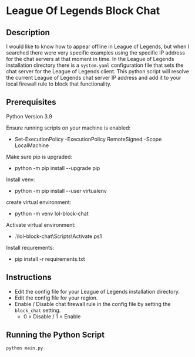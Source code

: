 # League Of Legends Block Chat

## Description
I would like to know how to appear offline in League of Legends, but when I searched there were very specific examples using the specific IP address for the chat servers at that moment in time. In the League of Legends installation directory there is a `system.yaml` configuration file that sets the chat server for the League of Legends client. This python script will resolve the current League of Legends chat server IP address and add it to your local firewall rule to block that functionality. 

## Prerequisites
Python Version 3.9

Ensure running scripts on your machine is enabled:
- Set-ExecutionPolicy -ExecutionPolicy RemoteSigned -Scope LocalMachine

Make sure pip is upgraded:
- python -m pip install --upgrade pip

Install venv:
- python -m pip install --user virtualenv

create virtual environment:
- python -m venv lol-block-chat

Activate virtual environment:
- .\lol-block-chat\Scripts\Activate.ps1

Install requrements:
- pip install -r requirements.txt

## Instructions
- Edit the config file for your League of Legends installation directory.
- Edit the config file for your region.
- Enable / Disable chat firewall rule in the config file by setting the `block_chat` setting. 
    - 0 = Disable / 1 = Enable 

## Running the Python Script
`python main.py`